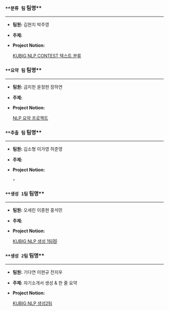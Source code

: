 ### `**분류 팀`  팀명**

---

- **팀원:** 김현지 박주영
- **주제:**
- **Project Notion:**

    [KUBIG NLP CONTEST 텍스트 분류](https://www.notion.so/KUBIG-NLP-CONTEST-b1be28028c124cf6b931ad2c233aa4b6)

### `**요약 팀`  팀명**

---

- **팀원:** 금지헌 윤정현 장하연
- **주제:**
- **Project Notion:**

    [NLP 요약 프로젝트](https://www.notion.so/NLP-e698aa775eff4510b679a0e338a885af)

### `**추출 팀`  팀명**

---

- **팀원:** 김소형 이가영 허준영
- **주제:**
- **Project Notion:**

    ‣ 

### `**생성 1팀`  팀명**

---

- **팀원:** 오세린 이종현 홍석민
- **주제:**
- **Project Notion:**

    [KUBIG NLP 생성 1팀😻](https://www.notion.so/KUBIG-NLP-1-6ee848117c434dca99a3b0f8049e37ad)

### `**생성 2팀`  팀명**

---

- **팀원:** 기다연 이현규 전지우
- **주제:** 자기소개서 생성 & 한 줄 요약
- **Project Notion:**

    [KUBIG NLP 생성2팀](https://www.notion.so/KUBIG-NLP-2-f59369b75bed499abd334c5939107f6a)
